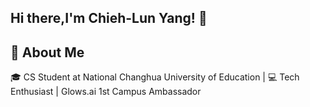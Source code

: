 ## Hi there,I'm Chieh-Lun Yang! 👋
## 🌟 About Me 
 🎓 CS Student at National Changhua University of Education | 💻 Tech Enthusiast | Glows.ai 1st Campus Ambassador

<!--
**DreamerForJay/DreamerForJay** is a ✨ _special_ ✨ repository because its `README.md` (this file) appears on your GitHub profile.

Here are some ideas to get you started:

- 🔭 I’m currently working on ...
- 🌱 I’m currently learning ...
- 👯 I’m looking to collaborate on ...
- 🤔 I’m looking for help with ...
- 💬 Ask me about ...
- 📫 How to reach me: ...
- 😄 Pronouns: ...
- ⚡ Fun fact: ...
-->
